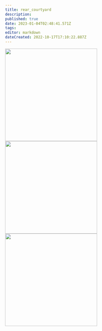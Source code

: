 ```yaml
---
title: rear_courtyard
description: 
published: true
date: 2023-01-04T02:48:41.571Z
tags: 
editor: markdown
dateCreated: 2022-10-17T17:10:22.887Z
---
```


<img src="/tools/coutyard.jpg" class="align-left" width="300" />

<img src="/tools/img_0162.jpg" class="align-left" width="300" />

<img src="/tools/img_0161.jpg" class="align-left" width="300" />

